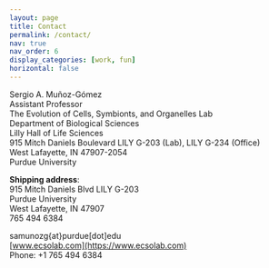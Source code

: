 ```yaml
---
layout: page
title: Contact
permalink: /contact/
nav: true
nav_order: 6
display_categories: [work, fun]
horizontal: false
---
```


<!--
<img align="right" style="float: right; padding: 2px 2px 2px 2px;" src="/assets/img/purdue_university.jpg" width="400">
-->

Sergio A. Muñoz-Gómez  
 Assistant Professor  
 The Evolution of Cells, Symbionts, and Organelles Lab  
 Department of Biological Sciences  
 Lilly Hall of Life Sciences  
 915 Mitch Daniels Boulevard LILY G-203 (Lab), LILY G-234 (Office)  
 West Lafayette, IN 47907-2054  
 Purdue University

**Shipping address**:  
 915 Mitch Daniels Blvd LILY G-203  
 Purdue University  
 West Lafayette, IN 47907  
 765 494 6384

samunozg{at}purdue[dot]edu  
 [www.ecsolab.com](https://www.ecsolab.com)  
 Phone: +1 765 494 6384

<script type='text/javascript' id='clustrmaps' src='//cdn.clustrmaps.com/map_v2.js?cl=ffffff&w=300&t=tt&d=diYXZcAKtfCOkQ8pRgDLsczURTqWE0zgx9fu-qnOdLk&co=2d78ad&cmo=3acc3a&cmn=ff5353&ct=ffffff'></script>
